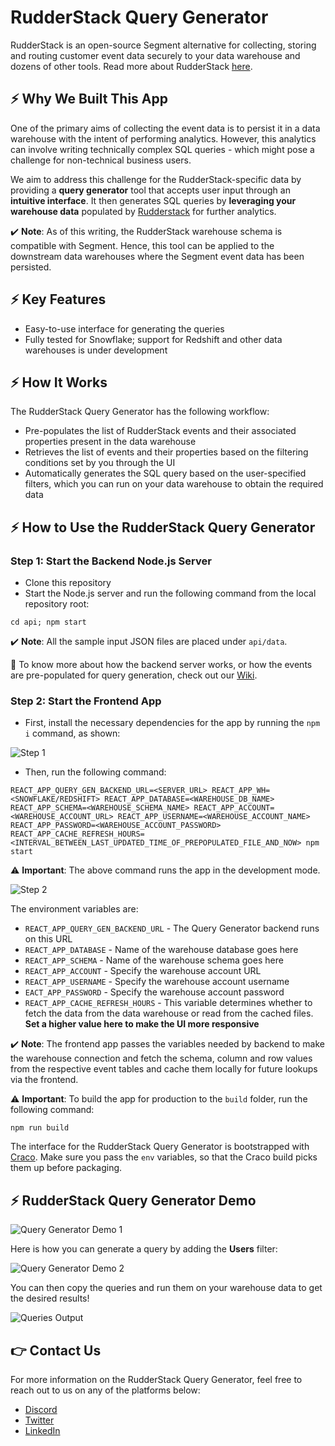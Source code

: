 # RudderStack Query Generator

RudderStack is an open-source Segment alternative for collecting, storing and routing customer event data securely to your data warehouse and dozens of other tools. Read more about RudderStack [here](https://github.com/rudderlabs/rudder-server).

## ⚡️ Why We Built This App
One of the primary aims of collecting the event data is to persist it in a data warehouse with the intent of performing analytics. However, this analytics can involve writing technically complex SQL queries - which might pose a challenge for non-technical business users. 

We aim to address this challenge for the RudderStack-specific data by providing a **query generator** tool that accepts user input through an **intuitive interface**. It then generates SQL queries by **leveraging your warehouse data** populated by [Rudderstack](https://rudderstack.com) for further analytics.

✔️ **Note**: As of this writing, the RudderStack warehouse schema is compatible with Segment. Hence, this tool can be applied to the downstream data warehouses where the Segment event data has been persisted.


## ⚡️ Key Features
* Easy-to-use interface for generating the queries <br>
* Fully tested for Snowflake; support for Redshift and other data warehouses is under development <br>

## ⚡️ How It Works

The RudderStack Query Generator has the following workflow:

- Pre-populates the list of RudderStack events and their associated properties present in the data warehouse
- Retrieves the list of events and their properties based on the filtering conditions set by you through the UI
- Automatically generates the SQL query based on the user-specified filters, which you can run on your data warehouse to obtain the required data

## ⚡️ How to Use the RudderStack Query Generator

### Step 1: Start the Backend Node.js Server

- Clone this repository
- Start the Node.js server and run the following command from the local repository root:

```
cd api; npm start
```

✔️ **Note**: All the sample input JSON files are placed under `api/data`.<br>

📘 To know more about how the backend server works, or how the events are pre-populated for query generation, check out our [Wiki]().
<br>

### Step 2: Start the Frontend App

* First, install the necessary dependencies for the app by running the `npm i` command, as shown:

![Step 1](https://user-images.githubusercontent.com/59817155/90634896-15d39f80-e246-11ea-836f-c9e6d2df9782.PNG)

* Then, run the following command:

`REACT_APP_QUERY_GEN_BACKEND_URL=<SERVER_URL> REACT_APP_WH=<SNOWFLAKE/REDSHIFT> REACT_APP_DATABASE=<WAREHOUSE_DB_NAME>  REACT_APP_SCHEMA=<WAREHOUSE_SCHEMA_NAME> REACT_APP_ACCOUNT=<WAREHOUSE_ACCOUNT_URL> REACT_APP_USERNAME=<WAREHOUSE_ACCOUNT_NAME> REACT_APP_PASSWORD=<WAREHOUSE_ACCOUNT_PASSWORD> REACT_APP_CACHE_REFRESH_HOURS=<INTERVAL_BETWEEN_LAST_UPDATED_TIME_OF_PREPOPULATED_FILE_AND_NOW> npm start`

⚠️ **Important**: The above command runs the app in the development mode.

![Step 2](https://user-images.githubusercontent.com/59817155/90635003-3b60a900-e246-11ea-81a1-39a01cb712d1.PNG)

The environment variables are:

- `REACT_APP_QUERY_GEN_BACKEND_URL` - The Query Generator backend runs on this URL
- `REACT_APP_DATABASE` - Name of the warehouse database goes here
- `REACT_APP_SCHEMA` - Name of the warehouse schema goes here
- `REACT_APP_ACCOUNT` - Specify the warehouse account URL
- `REACT_APP_USERNAME` - Specify the warehouse account username
- `EACT_APP_PASSWORD` - Specify the warehouse account password
- `REACT_APP_CACHE_REFRESH_HOURS` - This variable determines whether to fetch the data from the data warehouse or read from the cached files. **Set a higher value here to make the UI more responsive**

✔️ **Note**: The frontend app passes the variables needed by backend to make the warehouse connection and fetch the schema, column and row values from the respective event tables and cache them locally for future lookups via the frontend.

⚠️ **Important**: To build the app for production to the `build` folder, run the following command:

```
npm run build
```

The interface for the RudderStack Query Generator is bootstrapped with [Craco](https://github.com/gsoft-inc/craco). Make sure you pass the `env` variables, so that the Craco build picks them up before packaging.


## ⚡️ RudderStack Query Generator Demo

![Query Generator Demo 1](https://user-images.githubusercontent.com/59817155/90628835-f0419880-e23b-11ea-88db-a83288d265a6.gif)

Here is how you can generate a query by adding the **Users** filter:

![Query Generator Demo 2](https://user-images.githubusercontent.com/59817155/90628927-16673880-e23c-11ea-8e9d-5786a1f39c28.gif)

You can then copy the queries and run them on your warehouse data to get the desired results!

![Queries Output](https://user-images.githubusercontent.com/59817155/90628949-21ba6400-e23c-11ea-83cb-9c600ce6bf79.gif)


## 👉 Contact Us

For more information on the RudderStack Query Generator, feel free to reach out to us on any of the platforms below:
- [Discord](https://discordapp.com/invite/xNEdEGw)
- [Twitter](https://twitter.com/rudderstack)
- [LinkedIn](https://www.linkedin.com/company/rudderlabs/)
